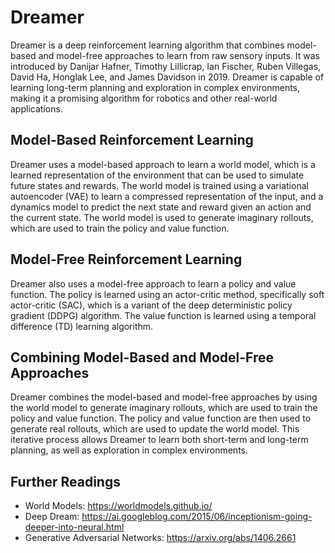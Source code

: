 # Dreamer

Dreamer is a deep reinforcement learning algorithm that combines model-based and model-free approaches to learn from raw sensory inputs. It was introduced by Danijar Hafner, Timothy Lillicrap, Ian Fischer, Ruben Villegas, David Ha, Honglak Lee, and James Davidson in 2019. Dreamer is capable of learning long-term planning and exploration in complex environments, making it a promising algorithm for robotics and other real-world applications.

## Model-Based Reinforcement Learning

Dreamer uses a model-based approach to learn a world model, which is a learned representation of the environment that can be used to simulate future states and rewards. The world model is trained using a variational autoencoder (VAE) to learn a compressed representation of the input, and a dynamics model to predict the next state and reward given an action and the current state. The world model is used to generate imaginary rollouts, which are used to train the policy and value function.

## Model-Free Reinforcement Learning

Dreamer also uses a model-free approach to learn a policy and value function. The policy is learned using an actor-critic method, specifically soft actor-critic (SAC), which is a variant of the deep deterministic policy gradient (DDPG) algorithm. The value function is learned using a temporal difference (TD) learning algorithm.

## Combining Model-Based and Model-Free Approaches

Dreamer combines the model-based and model-free approaches by using the world model to generate imaginary rollouts, which are used to train the policy and value function. The policy and value function are then used to generate real rollouts, which are used to update the world model. This iterative process allows Dreamer to learn both short-term and long-term planning, as well as exploration in complex environments.

## Further Readings

- World Models: https://worldmodels.github.io/
- Deep Dream: https://ai.googleblog.com/2015/06/inceptionism-going-deeper-into-neural.html
- Generative Adversarial Networks: https://arxiv.org/abs/1406.2661
